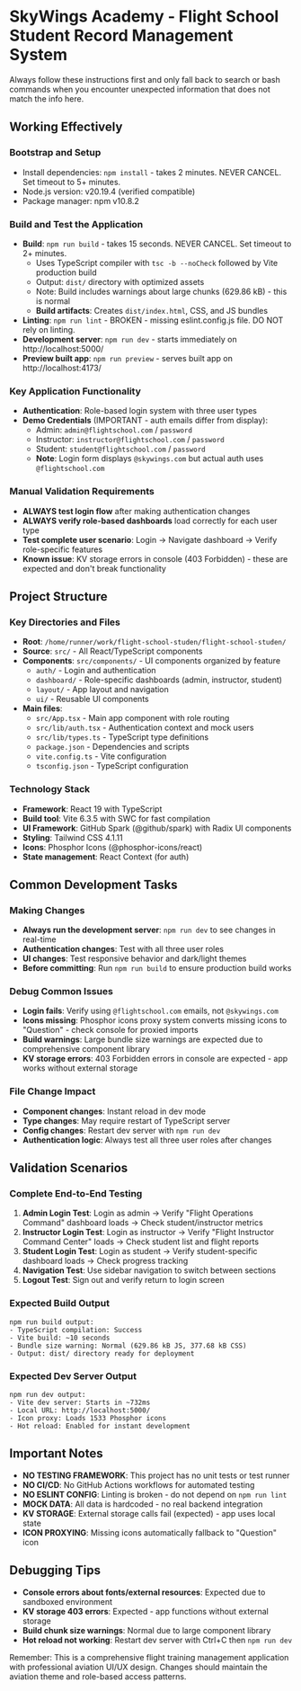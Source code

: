 # SkyWings Academy - Flight School Student Record Management System

Always follow these instructions first and only fall back to search or bash commands when you encounter unexpected information that does not match the info here.

## Working Effectively

### Bootstrap and Setup
- Install dependencies: `npm install` - takes 2 minutes. NEVER CANCEL. Set timeout to 5+ minutes.
- Node.js version: v20.19.4 (verified compatible)
- Package manager: npm v10.8.2

### Build and Test the Application
- **Build**: `npm run build` - takes 15 seconds. NEVER CANCEL. Set timeout to 2+ minutes.
  - Uses TypeScript compiler with `tsc -b --noCheck` followed by Vite production build
  - Output: `dist/` directory with optimized assets
  - Note: Build includes warnings about large chunks (629.86 kB) - this is normal
  - **Build artifacts**: Creates `dist/index.html`, CSS, and JS bundles
- **Linting**: `npm run lint` - BROKEN - missing eslint.config.js file. DO NOT rely on linting.
- **Development server**: `npm run dev` - starts immediately on http://localhost:5000/
- **Preview built app**: `npm run preview` - serves built app on http://localhost:4173/

### Key Application Functionality
- **Authentication**: Role-based login system with three user types
- **Demo Credentials** (IMPORTANT - auth emails differ from display):
  - Admin: `admin@flightschool.com` / `password`
  - Instructor: `instructor@flightschool.com` / `password` 
  - Student: `student@flightschool.com` / `password`
  - **Note**: Login form displays `@skywings.com` but actual auth uses `@flightschool.com`

### Manual Validation Requirements
- **ALWAYS test login flow** after making authentication changes
- **ALWAYS verify role-based dashboards** load correctly for each user type
- **Test complete user scenario**: Login → Navigate dashboard → Verify role-specific features
- **Known issue**: KV storage errors in console (403 Forbidden) - these are expected and don't break functionality

## Project Structure

### Key Directories and Files
- **Root**: `/home/runner/work/flight-school-studen/flight-school-studen/`
- **Source**: `src/` - All React/TypeScript components
- **Components**: `src/components/` - UI components organized by feature
  - `auth/` - Login and authentication
  - `dashboard/` - Role-specific dashboards (admin, instructor, student)
  - `layout/` - App layout and navigation
  - `ui/` - Reusable UI components
- **Main files**:
  - `src/App.tsx` - Main app component with role routing
  - `src/lib/auth.tsx` - Authentication context and mock users
  - `src/lib/types.ts` - TypeScript type definitions
  - `package.json` - Dependencies and scripts
  - `vite.config.ts` - Vite configuration
  - `tsconfig.json` - TypeScript configuration

### Technology Stack
- **Framework**: React 19 with TypeScript
- **Build tool**: Vite 6.3.5 with SWC for fast compilation
- **UI Framework**: GitHub Spark (@github/spark) with Radix UI components
- **Styling**: Tailwind CSS 4.1.11
- **Icons**: Phosphor Icons (@phosphor-icons/react)
- **State management**: React Context (for auth)

## Common Development Tasks

### Making Changes
- **Always run the development server**: `npm run dev` to see changes in real-time
- **Authentication changes**: Test with all three user roles
- **UI changes**: Test responsive behavior and dark/light themes
- **Before committing**: Run `npm run build` to ensure production build works

### Debug Common Issues
- **Login fails**: Verify using `@flightschool.com` emails, not `@skywings.com`
- **Icons missing**: Phosphor icons proxy system converts missing icons to "Question" - check console for proxied imports
- **Build warnings**: Large bundle size warnings are expected due to comprehensive component library
- **KV storage errors**: 403 Forbidden errors in console are expected - app works without external storage

### File Change Impact
- **Component changes**: Instant reload in dev mode
- **Type changes**: May require restart of TypeScript server
- **Config changes**: Restart dev server with `npm run dev`
- **Authentication logic**: Always test all three user roles after changes

## Validation Scenarios

### Complete End-to-End Testing
1. **Admin Login Test**: Login as admin → Verify "Flight Operations Command" dashboard loads → Check student/instructor metrics
2. **Instructor Login Test**: Login as instructor → Verify "Flight Instructor Command Center" loads → Check student list and flight reports
3. **Student Login Test**: Login as student → Verify student-specific dashboard loads → Check progress tracking
4. **Navigation Test**: Use sidebar navigation to switch between sections
5. **Logout Test**: Sign out and verify return to login screen

### Expected Build Output
```
npm run build output:
- TypeScript compilation: Success
- Vite build: ~10 seconds
- Bundle size warning: Normal (629.86 kB JS, 377.68 kB CSS)
- Output: dist/ directory ready for deployment
```

### Expected Dev Server Output
```
npm run dev output:
- Vite dev server: Starts in ~732ms
- Local URL: http://localhost:5000/
- Icon proxy: Loads 1533 Phosphor icons
- Hot reload: Enabled for instant development
```

## Important Notes
- **NO TESTING FRAMEWORK**: This project has no unit tests or test runner
- **NO CI/CD**: No GitHub Actions workflows for automated testing
- **NO ESLINT CONFIG**: Linting is broken - do not depend on `npm run lint`
- **MOCK DATA**: All data is hardcoded - no real backend integration
- **KV STORAGE**: External storage calls fail (expected) - app uses local state
- **ICON PROXYING**: Missing icons automatically fallback to "Question" icon

## Debugging Tips
- **Console errors about fonts/external resources**: Expected due to sandboxed environment
- **KV storage 403 errors**: Expected - app functions without external storage
- **Build chunk size warnings**: Normal due to large component library
- **Hot reload not working**: Restart dev server with Ctrl+C then `npm run dev`

Remember: This is a comprehensive flight training management application with professional aviation UI/UX design. Changes should maintain the aviation theme and role-based access patterns.